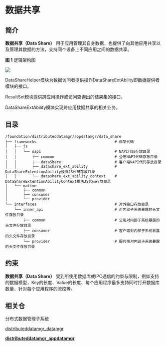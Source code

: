 # 数据共享

## 简介<a name="section11660541593"></a>

**数据共享（Data Share）** 用于应用管理其自身数据，也提供了向其他应用共享以及管理其数据的方法，支持同个设备上不同应用之间的数据共享。

**图 1**  逻辑架构图<a name="fig4166312527"></a>  

![](../figures/zh-cn_dataShare.png)

DataShareHelper模块为数据访问者提供操作DataShareExtAbility即数据提供者模块的接口。

ResultSet模块提供跨应用操作或访问查询出的结果集的接口。

DataShareExtAbility模块实现跨应用数据共享的相关业务。

## 目录

```
/foundation/distributeddatamgr/appdatamgr/data_share
├── frameworks                                   # 框架代码
│   ├── js
│   │   └── napi                                 # NAPI代码存放目录
│   │       ├── common                           # 公用NAPI代码存放目录
│   │       ├── dataShare                        # 客户端NAPI代码存放目录
│   │       ├── datashare_ext_ability            # DataShareExtentionAbility模块JS代码存放目录
│   │       └── datashare_ext_ability_context    # DataShareExtentionAbilityContext模块JS代码存放目录
│   └── native
│       ├── common
│       ├── consumer
│       └── provider
└── interfaces                                   # 对外接口存放目录
    └── inner_api                                # 对内部子系统暴露的头文件存放目录
        ├── common                               # 公用对内部子系统暴露的头文件存放目录
        ├── consumer                             # 客户端对内部子系统暴露的头文件存放目录
        └── provider                             # 服务端对内部子系统暴露的头文件存放目录
```




## 约束<a name="section119744591305"></a>

**数据共享（Data Share）** 受到所使用数据库或IPC通信的约束与限制，例如支持的数据模型，Key的长度、Value的长度、每个应用程序最多支持同时打开数据库数量、针对每个应用程序的流控等。

## 相关仓<a name="section1371113476307"></a>

分布式数据管理子系统

[distributeddatamgr_datamgr](https://gitee.com/openharmony/distributeddatamgr_datamgr/blob/master/README_zh.md)

[**distributeddatamgr_appdatamgr**](https://gitee.com/openharmony/distributeddatamgr_appdatamgr/blob/master/README_zh.md)
